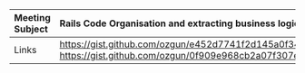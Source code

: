 
| Meeting Subject | Rails Code Organisation and extracting business logic |
|:----------------|:------------------------------------------------------|
| Links           | https://gist.github.com/ozgun/e452d7741f2d145a0f34 https://gist.github.com/ozgun/0f909e968cb2a07f307e |
